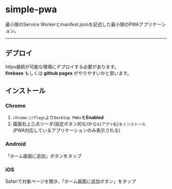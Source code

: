 # simple-pwa
最小限のService Workerとmanifest.jsonを記述した最小限のPWAアプリケーション。

--------------------
## デプロイ
https接続が可能な環境にデプロイする必要があります。  
**firebase** もしくは **github pages** がやりやすいかと思います。

## インストール
### Chrome
1. `chrome://flags`より`Desktop PWAs`を**Enabled**  
2. 画面右上三点リーダ(設定ボタン的な)から`${アプリ名}をインストール`  
(PWA対応しているアプリケーションのみ表示される)  

### Android
「ホーム画面に追加」ボタンをタップ

### iOS
Safariで対象ページを開き、「ホーム画面に追加ボタン」をタップ

